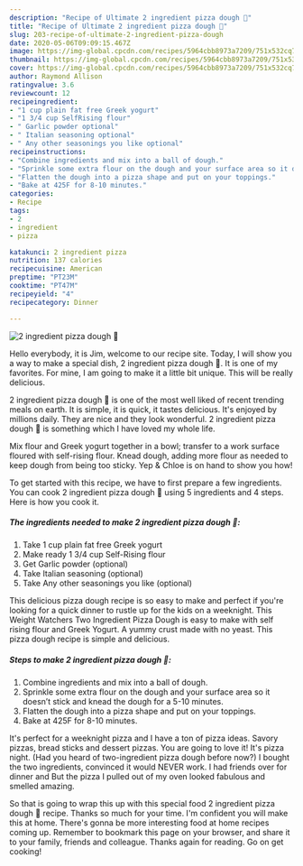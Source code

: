 ```yaml
---
description: "Recipe of Ultimate 2 ingredient pizza dough 🍕"
title: "Recipe of Ultimate 2 ingredient pizza dough 🍕"
slug: 203-recipe-of-ultimate-2-ingredient-pizza-dough
date: 2020-05-06T09:09:15.467Z
image: https://img-global.cpcdn.com/recipes/5964cbb8973a7209/751x532cq70/2-ingredient-pizza-dough-🍕-recipe-main-photo.jpg
thumbnail: https://img-global.cpcdn.com/recipes/5964cbb8973a7209/751x532cq70/2-ingredient-pizza-dough-🍕-recipe-main-photo.jpg
cover: https://img-global.cpcdn.com/recipes/5964cbb8973a7209/751x532cq70/2-ingredient-pizza-dough-🍕-recipe-main-photo.jpg
author: Raymond Allison
ratingvalue: 3.6
reviewcount: 12
recipeingredient:
- "1 cup plain fat free Greek yogurt"
- "1 3/4 cup SelfRising flour"
- " Garlic powder optional"
- " Italian seasoning optional"
- " Any other seasonings you like optional"
recipeinstructions:
- "Combine ingredients and mix into a ball of dough."
- "Sprinkle some extra flour on the dough and your surface area so it doesn’t stick and knead the dough for a 5-10 minutes."
- "Flatten the dough into a pizza shape and put on your toppings."
- "Bake at 425F for 8-10 minutes."
categories:
- Recipe
tags:
- 2
- ingredient
- pizza

katakunci: 2 ingredient pizza 
nutrition: 137 calories
recipecuisine: American
preptime: "PT23M"
cooktime: "PT47M"
recipeyield: "4"
recipecategory: Dinner

---
```



![2 ingredient pizza dough 🍕](https://img-global.cpcdn.com/recipes/5964cbb8973a7209/751x532cq70/2-ingredient-pizza-dough-🍕-recipe-main-photo.jpg)

Hello everybody, it is Jim, welcome to our recipe site. Today, I will show you a way to make a special dish, 2 ingredient pizza dough 🍕. It is one of my favorites. For mine, I am going to make it a little bit unique. This will be really delicious.

2 ingredient pizza dough 🍕 is one of the most well liked of recent trending meals on earth. It is simple, it is quick, it tastes delicious. It's enjoyed by millions daily. They are nice and they look wonderful. 2 ingredient pizza dough 🍕 is something which I have loved my whole life.

Mix flour and Greek yogurt together in a bowl; transfer to a work surface floured with self-rising flour. Knead dough, adding more flour as needed to keep dough from being too sticky. Yep &amp; Chloe is on hand to show you how!


To get started with this recipe, we have to first prepare a few ingredients. You can cook 2 ingredient pizza dough 🍕 using 5 ingredients and 4 steps. Here is how you cook it.

<!--inarticleads1-->

##### The ingredients needed to make 2 ingredient pizza dough 🍕:

1. Take 1 cup plain fat free Greek yogurt
1. Make ready 1 3/4 cup Self-Rising flour
1. Get  Garlic powder (optional)
1. Take  Italian seasoning (optional)
1. Take  Any other seasonings you like (optional)


This delicious pizza dough recipe is so easy to make and perfect if you&#39;re looking for a quick dinner to rustle up for the kids on a weeknight. This Weight Watchers Two Ingredient Pizza Dough is easy to make with self rising flour and Greek Yogurt. A yummy crust made with no yeast. This pizza dough recipe is simple and delicious. 

<!--inarticleads2-->

##### Steps to make 2 ingredient pizza dough 🍕:

1. Combine ingredients and mix into a ball of dough.
1. Sprinkle some extra flour on the dough and your surface area so it doesn’t stick and knead the dough for a 5-10 minutes.
1. Flatten the dough into a pizza shape and put on your toppings.
1. Bake at 425F for 8-10 minutes.


It&#39;s perfect for a weeknight pizza and I have a ton of pizza ideas. Savory pizzas, bread sticks and dessert pizzas. You are going to love it! It&#39;s pizza night. (Had you heard of two-ingredient pizza dough before now?) I bought the two ingredients, convinced it would NEVER work. I had friends over for dinner and But the pizza I pulled out of my oven looked fabulous and smelled amazing. 

So that is going to wrap this up with this special food 2 ingredient pizza dough 🍕 recipe. Thanks so much for your time. I'm confident you will make this at home. There's gonna be more interesting food at home recipes coming up. Remember to bookmark this page on your browser, and share it to your family, friends and colleague. Thanks again for reading. Go on get cooking!
